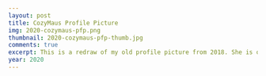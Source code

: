 ```yaml
---
layout: post
title: CozyMaus Profile Picture
img: 2020-cozymaus-pfp.png
thumbnail: 2020-cozymaus-pfp-thumb.jpg
comments: true
excerpt: This is a redraw of my old profile picture from 2018. She is only half smirking.
year: 2020
---
```

